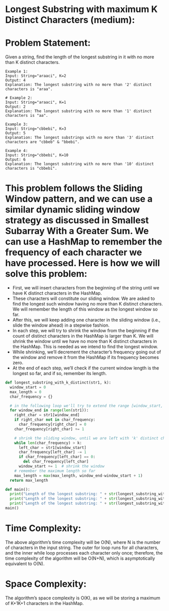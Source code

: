 # Longest Substring with maximum K Distinct Characters (medium):

# Problem Statement:
Given a string, find the length of the longest substring in it with no more than K distinct characters.

```
Example 1:
Input: String="araaci", K=2
Output: 4
Explanation: The longest substring with no more than '2' distinct characters is "araa".
```
```
# Example 2:
Input: String="araaci", K=1
Output: 2
Explanation: The longest substring with no more than '1' distinct characters is "aa".
```

```
Example 3:
Input: String="cbbebi", K=3
Output: 5
Explanation: The longest substrings with no more than '3' distinct characters are "cbbeb" & "bbebi".
```

```
Example 4:
Input: String="cbbebi", K=10
Output: 6
Explanation: The longest substring with no more than '10' distinct characters is "cbbebi".
```


# This problem follows the Sliding Window pattern, and we can use a similar dynamic sliding window strategy as discussed in Smallest Subarray With a Greater Sum. We can use a HashMap to remember the frequency of each character we have processed. Here is how we will solve this problem:

- First, we will insert characters from the beginning of the string until we have K distinct characters in the HashMap.
- These characters will constitute our sliding window. We are asked to find the longest such window having no more than K distinct characters. We will remember the length of this window as the longest window so far.
- After this, we will keep adding one character in the sliding window (i.e., slide the window ahead) in a stepwise fashion.
- In each step, we will try to shrink the window from the beginning if the count of distinct characters in the HashMap is larger than K. We will shrink the window until we have no more than K distinct characters in the HashMap. This is needed as we intend to find the longest window.
- While shrinking, we’ll decrement the character’s frequency going out of the window and remove it from the HashMap if its frequency becomes zero.
- At the end of each step, we’ll check if the current window length is the longest so far, and if so, remember its length.


```python
def longest_substring_with_k_distinct(str1, k):
  window_start = 0
  max_length = 0
  char_frequency = {}

  # in the following loop we'll try to extend the range [window_start, window_end]
  for window_end in range(len(str1)):
    right_char = str1[window_end]
    if right_char not in char_frequency:
      char_frequency[right_char] = 0
    char_frequency[right_char] += 1

    # shrink the sliding window, until we are left with 'k' distinct characters in the char_frequency
    while len(char_frequency) > k:
      left_char = str1[window_start]
      char_frequency[left_char] -= 1
      if char_frequency[left_char] == 0:
        del char_frequency[left_char]
      window_start += 1  # shrink the window
    # remember the maximum length so far
    max_length = max(max_length, window_end-window_start + 1)
  return max_length

def main():
  print("Length of the longest substring: " + str(longest_substring_with_k_distinct("araaci", 2)))
  print("Length of the longest substring: " + str(longest_substring_with_k_distinct("araaci", 1)))
  print("Length of the longest substring: " + str(longest_substring_with_k_distinct("cbbebi", 3)))
main()

```


# Time Complexity:
The above algorithm’s time complexity will be O(N), where N is the number of characters in the input string. The outer for loop runs for all characters, and the inner while loop processes each character only once; therefore, the time complexity of the algorithm will be O(N+N), which is asymptotically equivalent to O(N).

# Space Complexity:
The algorithm’s space complexity is O(K), as we will be storing a maximum of K+1K+1 characters in the HashMap.
